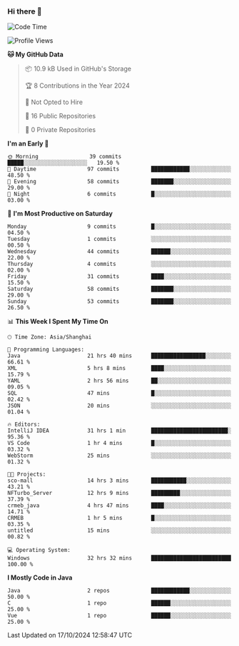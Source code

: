 ### Hi there 👋
<!--START_SECTION:waka-->
![Code Time](http://img.shields.io/badge/Code%20Time-435%20hrs%2031%20mins-blue)

![Profile Views](http://img.shields.io/badge/Profile%20Views-0-blue)

**🐱 My GitHub Data** 

> 📦 10.9 kB Used in GitHub's Storage 
 > 
> 🏆 8 Contributions in the Year 2024
 > 
> 🚫 Not Opted to Hire
 > 
> 📜 16 Public Repositories 
 > 
> 🔑 0 Private Repositories 
 > 
**I'm an Early 🐤** 

```text
🌞 Morning                39 commits          █████░░░░░░░░░░░░░░░░░░░░   19.50 % 
🌆 Daytime                97 commits          ████████████░░░░░░░░░░░░░   48.50 % 
🌃 Evening                58 commits          ███████░░░░░░░░░░░░░░░░░░   29.00 % 
🌙 Night                  6 commits           █░░░░░░░░░░░░░░░░░░░░░░░░   03.00 % 
```
📅 **I'm Most Productive on Saturday** 

```text
Monday                   9 commits           █░░░░░░░░░░░░░░░░░░░░░░░░   04.50 % 
Tuesday                  1 commits           ░░░░░░░░░░░░░░░░░░░░░░░░░   00.50 % 
Wednesday                44 commits          ██████░░░░░░░░░░░░░░░░░░░   22.00 % 
Thursday                 4 commits           ░░░░░░░░░░░░░░░░░░░░░░░░░   02.00 % 
Friday                   31 commits          ████░░░░░░░░░░░░░░░░░░░░░   15.50 % 
Saturday                 58 commits          ███████░░░░░░░░░░░░░░░░░░   29.00 % 
Sunday                   53 commits          ███████░░░░░░░░░░░░░░░░░░   26.50 % 
```


📊 **This Week I Spent My Time On** 

```text
🕑︎ Time Zone: Asia/Shanghai

💬 Programming Languages: 
Java                     21 hrs 40 mins      █████████████████░░░░░░░░   66.61 % 
XML                      5 hrs 8 mins        ████░░░░░░░░░░░░░░░░░░░░░   15.79 % 
YAML                     2 hrs 56 mins       ██░░░░░░░░░░░░░░░░░░░░░░░   09.05 % 
SQL                      47 mins             █░░░░░░░░░░░░░░░░░░░░░░░░   02.42 % 
JSON                     20 mins             ░░░░░░░░░░░░░░░░░░░░░░░░░   01.04 % 

🔥 Editors: 
IntelliJ IDEA            31 hrs 1 min        ████████████████████████░   95.36 % 
VS Code                  1 hr 4 mins         █░░░░░░░░░░░░░░░░░░░░░░░░   03.32 % 
WebStorm                 25 mins             ░░░░░░░░░░░░░░░░░░░░░░░░░   01.32 % 

🐱‍💻 Projects: 
sco-mall                 14 hrs 3 mins       ███████████░░░░░░░░░░░░░░   43.21 % 
NFTurbo_Server           12 hrs 9 mins       █████████░░░░░░░░░░░░░░░░   37.39 % 
crmeb_java               4 hrs 47 mins       ████░░░░░░░░░░░░░░░░░░░░░   14.71 % 
CRMEB                    1 hr 5 mins         █░░░░░░░░░░░░░░░░░░░░░░░░   03.35 % 
untitled                 15 mins             ░░░░░░░░░░░░░░░░░░░░░░░░░   00.82 % 

💻 Operating System: 
Windows                  32 hrs 32 mins      █████████████████████████   100.00 % 
```

**I Mostly Code in Java** 

```text
Java                     2 repos             ████████████░░░░░░░░░░░░░   50.00 % 
C                        1 repo              ██████░░░░░░░░░░░░░░░░░░░   25.00 % 
Vue                      1 repo              ██████░░░░░░░░░░░░░░░░░░░   25.00 % 
```




 Last Updated on 17/10/2024 12:58:47 UTC
<!--END_SECTION:waka-->
<!--
**0Cherish/0Cherish** is a ✨ _special_ ✨ repository because its `README.md` (this file) appears on your GitHub profile.

Here are some ideas to get you started:

- 🔭 I’m currently working on ...
- 🌱 I’m currently learning ...
- 👯 I’m looking to collaborate on ...
- 🤔 I’m looking for help with ...
- 💬 Ask me about ...
- 📫 How to reach me: ...
- 😄 Pronouns: ...
- ⚡ Fun fact: ...
-->
